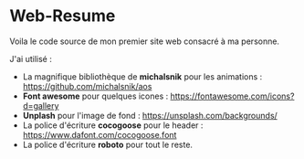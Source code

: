 # Web-Resume

Voila le code source de mon premier site web consacré à ma personne.

J'ai utilisé :
* La magnifique bibliothèque de **michalsnik** pour les animations : https://github.com/michalsnik/aos
* **Font awesome** pour quelques icones : https://fontawesome.com/icons?d=gallery
* **Unplash** pour l'image de fond : https://unsplash.com/backgrounds/
* La police d'écriture **cocogoose** pour le header : https://www.dafont.com/cocogoose.font
* La police d'écriture **roboto** pour tout le reste.


